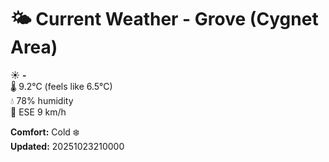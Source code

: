 # 🌤️ Current Weather - Grove (Cygnet Area)

☀️ **-**  
🌡️ 9.2°C (feels like 6.5°C)  
💧 78% humidity  
💨 ESE 9 km/h  

**Comfort:** Cold ❄️  
**Updated:** 20251023210000
